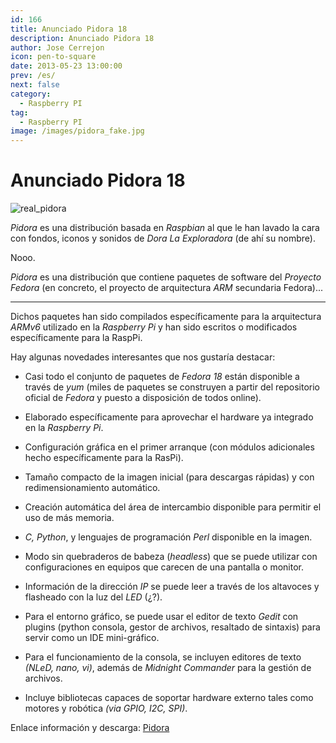 ```yaml
---
id: 166
title: Anunciado Pidora 18
description: Anunciado Pidora 18
author: Jose Cerrejon
icon: pen-to-square
date: 2013-05-23 13:00:00
prev: /es/
next: false
category:
  - Raspberry PI
tag:
  - Raspberry PI
image: /images/pidora_fake.jpg
---
```


# Anunciado Pidora 18

![real_pidora](/images/pidora_fake.jpg)

*Pidora* es una distribución basada en *Raspbian* al que le han lavado la cara con fondos, iconos y sonidos de *Dora La Exploradora* (de ahí su nombre).

Nooo. 

*Pidora* es una distribución que contiene paquetes de software del *Proyecto Fedora* (en concreto, el proyecto de arquitectura *ARM* secundaria Fedora)...

- - -
Dichos paquetes han sido compilados específicamente para la arquitectura *ARMv6* utilizado en la *Raspberry Pi* y han sido escritos o modificados específicamente para la RaspPi.

Hay algunas novedades interesantes que nos gustaría destacar:

* Casi todo el conjunto de paquetes de *Fedora 18* están disponible a través de *yum* (miles de paquetes se construyen a partir del repositorio oficial de *Fedora* y puesto a disposición de todos online).

* Elaborado específicamente para aprovechar el hardware ya integrado en la *Raspberry Pi*.

* Configuración gráfica en el primer arranque (con módulos adicionales hecho específicamente para la RasPi).

* Tamaño compacto de la imagen inicial (para descargas rápidas) y con redimensionamiento automático.

* Creación automática del área de intercambio disponible para permitir el uso de más memoria.

* *C, Python*, y lenguajes de programación *Perl* disponible en la imagen.

* Modo sin quebraderos de babeza (*headless*) que se puede utilizar con configuraciones en equipos que carecen de una pantalla o monitor.

* Información de la dirección *IP* se puede leer a través de los altavoces y flasheado con la luz del *LED* (¿?).

* Para el entorno gráfico, se puede usar el editor de texto *Gedit* con plugins (python consola, gestor de archivos, resaltado de sintaxis) para servir como un IDE mini-gráfico.

* Para el funcionamiento de la consola, se incluyen editores de texto *(NLeD, nano, vi)*, además de *Midnight Commander* para la gestión de archivos.

* Incluye bibliotecas capaces de soportar hardware externo tales como motores y robótica *(via GPIO, I2C, SPI)*.

Enlace información y descarga: [Pidora](http://pidora.ca/)